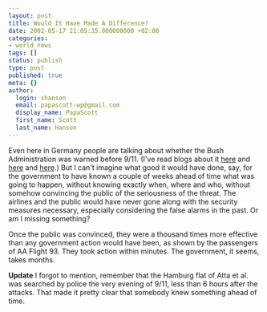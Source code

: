 ```yaml
---
layout: post
title: Would It Have Made A Difference?
date: 2002-05-17 21:05:35.000000000 +02:00
categories:
- world news
tags: []
status: publish
type: post
published: true
meta: {}
author:
  login: shanson
  email: papascott-wp@gmail.com
  display_name: PapaScott
  first_name: Scott
  last_name: Hanson
---
```

<p>Even here in Germany people are talking about whether the Bush Administration was warned before 9/11. (I've read blogs about it <a href="http://www.worldwideklein.de/?id=P175_0_3_0">here</a> and <a href="http://www.dangerousmeta.com/posts/02/20020517">here</a> and <a href="http://www.vfth.com/2002/05/17">here</a>.) But I can't imagine what good it would have done, say, for the government to have known a couple of weeks ahead of time what was going to happen, without knowing exactly when, where and who, without somehow convincing the public of the seriousness of the threat. The airlines and the public would have never gone along with the security measures necessary, especially considering the false alarms in the past. Or am I missing something?</p>
<p>Once the public was convinced, they were a thousand times more effective than any government action would have been, as shown by the passengers of AA Flight 93. They took action within minutes. The government, it seems, takes months. </p>
<p><b>Update</b> I forgot to mention, remember that the Hamburg flat of Atta et al. was searched by police the very evening of 9/11, less than 6 hours after the attacks. That made it pretty clear that somebody knew something ahead of time.</p>
